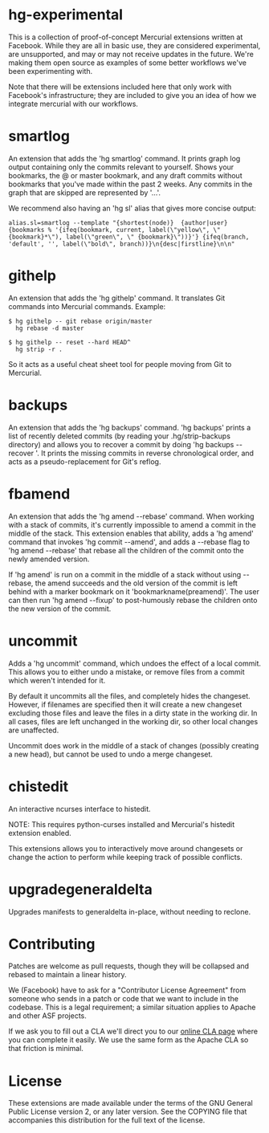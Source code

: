 hg-experimental
=============

This is a collection of proof-of-concept Mercurial extensions written at Facebook. While they are all in basic use, they are considered experimental, are unsupported, and may or may not receive updates in the future. We're making them open source as examples of some better workflows we've been experimenting with.

Note that there will be extensions included here that only work with Facebook's infrastructure; they are included to give you an idea of how we integrate mercurial with our workflows.


smartlog
==========

An extension that adds the 'hg smartlog' command. It prints graph log output containing only the commits relevant to yourself. Shows your bookmarks, the @ or master bookmark, and any draft commits without bookmarks that you've made within the past 2 weeks. Any commits in the graph that are skipped are represented by '...'.

We recommend also having an 'hg sl' alias that gives more concise output:

    alias.sl=smartlog --template "{shortest(node)}  {author|user}  {bookmarks % '{ifeq(bookmark, current, label(\"yellow\", \" {bookmark}*\"), label(\"green\", \" {bookmark}\"))}'} {ifeq(branch, 'default', '', label(\"bold\", branch))}\n{desc|firstline}\n\n"


githelp
==========

An extension that adds the 'hg githelp' command. It translates Git commands into Mercurial commands. Example:

    $ hg githelp -- git rebase origin/master
      hg rebase -d master

    $ hg githelp -- reset --hard HEAD^
      hg strip -r .

So it acts as a useful cheat sheet tool for people moving from Git to Mercurial.


backups
==========

An extension that adds the 'hg backups' command. 'hg backups' prints a list of recently deleted commits (by reading your .hg/strip-backups directory) and allows you to recover a commit by doing 'hg backups --recover <commithash>'. It prints the missing commits in reverse chronological order, and acts as a pseudo-replacement for Git's reflog.


fbamend
==========

An extension that adds the 'hg amend --rebase' command. When working with a stack of commits, it's currently impossible to amend a commit in the middle of the stack. This extension enables that ability, adds a 'hg amend' command that invokes 'hg commit --amend', and adds a --rebase flag to 'hg amend --rebase' that rebase all the children of the commit onto the newly amended version.

If 'hg amend' is run on a commit in the middle of a stack without using --rebase, the amend succeeds and the old version of the commit is left behind with a marker bookmark on it 'bookmarkname(preamend)'. The user can then run 'hg amend --fixup' to post-humously rebase the children onto the new version of the commit.

uncommit
========
Adds a 'hg uncommit' command, which undoes the effect of a local commit. This allows you to either undo a mistake,
or remove files from a commit which weren't intended for it.

By default it uncommits all the files, and completely hides the changeset. However, if filenames are specified then
it will create a new changeset excluding those files and leave the files in a dirty state in the working dir. In all cases, files are left unchanged in the working dir, so other local changes are unaffected.

Uncommit does work in the middle of a stack of changes (possibly creating a new head), but cannot be used to undo
a merge changeset.

chistedit
==========
An interactive ncurses interface to histedit.

NOTE: This requires python-curses installed and Mercurial's histedit extension enabled.

This extensions allows you to interactively move around changesets or change the action to perform while keeping track of possible conflicts.

upgradegeneraldelta
===================

Upgrades manifests to generaldelta in-place, without needing to reclone.

Contributing
============

Patches are welcome as pull requests, though they will be collapsed and rebased to maintain a linear history.


We (Facebook) have to ask for a "Contributor License Agreement" from someone who sends in a patch or code that we want to include in the codebase. This is a legal requirement; a similar situation applies to Apache and other ASF projects.

If we ask you to fill out a CLA we'll direct you to our [online CLA page](https://developers.facebook.com/opensource/cla) where you can complete it easily. We use the same form as the Apache CLA so that friction is minimal.

License
=======

These extensions are made available under the terms of the GNU General Public License version 2, or any later version. See the COPYING file that accompanies this distribution for the full text of the license.
